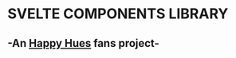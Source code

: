 # SVELTE COMPONENTS LIBRARY
## -An <a href="https://www.happyhues.co/palettes/17">Happy Hues</a> fans project-
